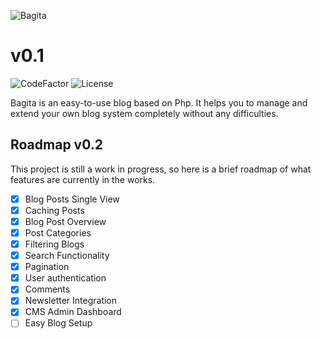 ![Bagita](https://i.imgur.com/GqK7b4o.png)
# v0.1
![CodeFactor](https://www.codefactor.io/repository/github/1camou/bagita/badge)
![License](https://img.shields.io/badge/license-MIT-9cf)

Bagita is an easy-to-use blog based on Php. It helps you to manage and extend your own blog system completely without any difficulties.

## Roadmap v0.2

This project is still a work in progress, so here is a brief roadmap of what features are currently in the works.

-   [x] Blog Posts Single View
-   [x] Caching Posts
-   [x] Blog Post Overview
-   [x] Post Categories
-   [X] Filtering Blogs
-   [X] Search Functionality
-   [X] Pagination
-   [X] User authentication
-   [X] Comments
-   [X] Newsletter Integration
-   [X] CMS Admin Dashboard
-   [ ] Easy Blog Setup
